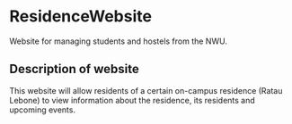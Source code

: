 # ResidenceWebsite
Website for managing students and hostels from the NWU.

## Description of website
This website will allow residents of a certain on-campus residence (Ratau Lebone) to view information about the residence, its residents and upcoming events.
